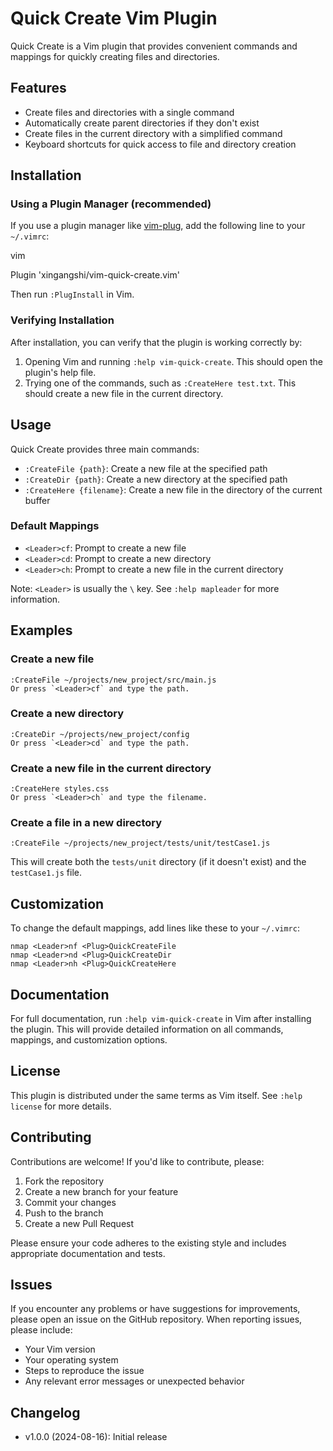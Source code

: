 # Quick Create Vim Plugin

Quick Create is a Vim plugin that provides convenient commands and mappings for quickly creating files and directories.

## Features

- Create files and directories with a single command
- Automatically create parent directories if they don't exist
- Create files in the current directory with a simplified command
- Keyboard shortcuts for quick access to file and directory creation

## Installation

### Using a Plugin Manager (recommended)

If you use a plugin manager like [vim-plug](https://github.com/junegunn/vim-plug), add the following line to your `~/.vimrc`:

vim

Plugin 'xingangshi/vim-quick-create.vim'


Then run `:PlugInstall` in Vim.

### Verifying Installation

After installation, you can verify that the plugin is working correctly by:

1. Opening Vim and running `:help vim-quick-create`. This should open the plugin's help file.
2. Trying one of the commands, such as `:CreateHere test.txt`. This should create a new file in the current directory.

## Usage

Quick Create provides three main commands:

- `:CreateFile {path}`: Create a new file at the specified path
- `:CreateDir {path}`: Create a new directory at the specified path
- `:CreateHere {filename}`: Create a new file in the directory of the current buffer

### Default Mappings

- `<Leader>cf`: Prompt to create a new file
- `<Leader>cd`: Prompt to create a new directory
- `<Leader>ch`: Prompt to create a new file in the current directory

Note: `<Leader>` is usually the `\` key. See `:help mapleader` for more information.

## Examples

### Create a new file

```
:CreateFile ~/projects/new_project/src/main.js
Or press `<Leader>cf` and type the path.
```

### Create a new directory

```
:CreateDir ~/projects/new_project/config
Or press `<Leader>cd` and type the path.
```

### Create a new file in the current directory

```
:CreateHere styles.css
Or press `<Leader>ch` and type the filename.
```
### Create a file in a new directory
```
:CreateFile ~/projects/new_project/tests/unit/testCase1.js

```
This will create both the `tests/unit` directory (if it doesn't exist) and the `testCase1.js` file.

## Customization

To change the default mappings, add lines like these to your `~/.vimrc`:

```
nmap <Leader>nf <Plug>QuickCreateFile
nmap <Leader>nd <Plug>QuickCreateDir
nmap <Leader>nh <Plug>QuickCreateHere
```


## Documentation

For full documentation, run `:help vim-quick-create` in Vim after installing the plugin. This will provide detailed information on all commands, mappings, and customization options.

## License

This plugin is distributed under the same terms as Vim itself. See `:help license` for more details.

## Contributing

Contributions are welcome! If you'd like to contribute, please:

1. Fork the repository
2. Create a new branch for your feature
3. Commit your changes
4. Push to the branch
5. Create a new Pull Request

Please ensure your code adheres to the existing style and includes appropriate documentation and tests.

## Issues

If you encounter any problems or have suggestions for improvements, please open an issue on the GitHub repository. When reporting issues, please include:

- Your Vim version
- Your operating system
- Steps to reproduce the issue
- Any relevant error messages or unexpected behavior

## Changelog

- v1.0.0 (2024-08-16): Initial release

